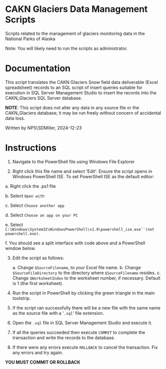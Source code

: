 # CAKN Glaciers Data Management Scripts

Scripts related to the management of glaciers monitoring data in the National Parks of Alaska

Note: You will likely need to run the scripts as administrator.

# Documentation

This script translates the CAKN Glaciers Snow field data deliverable (Excel spreadsheet) records to an SQL script of insert queries suitable for execution in SQL Server Management Studio to insert the records into the CAKN_Glaciers SQL Server database.

**NOTE**: This script does not alter any data in any source file or the CAKN_Glaciers database; it may be run freely without concern of accidental data loss.

Written by NPS\SDMiller, 2024-12-23

# Instructions

1.  Navigate to the PowerShell file using Windows File Explorer

2.  Right click this file name and select 'Edit'. Ensure the script opens in Windows PowerShell ISE. To set PowerShell ISE as the default editor:

<!-- -->

a.  Right click the .ps1 file

b.  Select `Open with`

c.  Select `Choose another app`

d.  Select `Choose an app on your PC`

e.  Select ``` C:\Windows\System32\WindowsPowerShell\v1.0\powershell_ise.exe``(not powershell.exe). ```

f.  You should see a split interface with code above and a PowerShell window below.

<!-- -->

3.  Edit the script as follows:

    a.  Change `$SourceFilename`, to your Excel file name.
    b.  Change `$SourceFileDirectory` to the directory where `$SourceFilename` resides.
    c.  Change `$WorksheetIndex` to the worksheet number, if necessary. Default is 1 (the first worksheet).

4.  Run the script in PowerShell by clicking the green triangle in the main toolstrip.

5.  If the script ran successfully there will be a new file with the same name as the source file with a '`.sql`' file extension.

6.  Open the `.sql` file in SQL Server Management Studio and execute it.

7.  If all the queries succeeded then execute `COMMIT` to complete the transaction and write the records to the database.

8.  If there were any errors execute `ROLLBACK` to cancel the transaction. Fix any errors and try again.

**YOU MUST COMMIT OR ROLLBACK**
